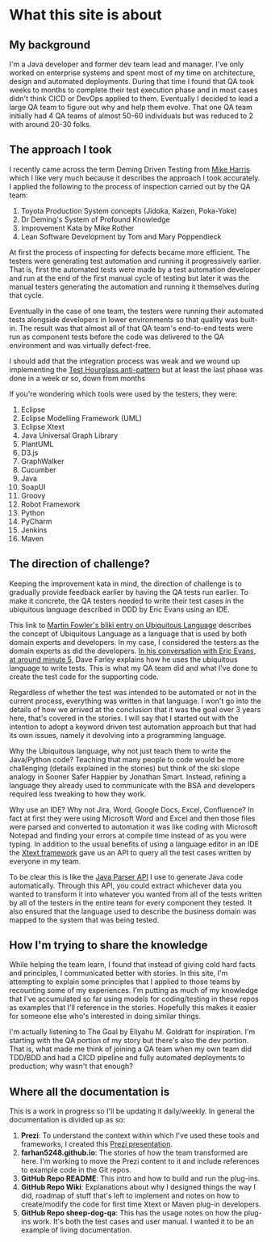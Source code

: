 # What this site is about

## My background

I'm a Java developer and former dev team lead and manager. I've only worked on enterprise systems and spent most of my time on architecture, design and automated deployments.
During that time I found that QA took weeks to months to complete their test execution phase and in most cases didn't think CICD or DevOps applied to them.
Eventually I decided to lead a large QA team to figure out why and help them evolve. 
That one QA team initially had 4 QA teams of almost 50-60 individuals but was reduced to 2 with around 20-30 folks.

## The approach I took

I recently came across the term Deming Driven Testing from [Mike Harris](https://testandanalysis.home.blog/) which I like very much because it describes the approach I took accurately.
I applied the following to the process of inspection carried out by the QA team:

1. Toyota Production System concepts (Jidoka, Kaizen, Poka-Yoke)
2. Dr Deming's System of Profound Knowledge
3. Improvement Kata by Mike Rother
4. Lean Software Development by Tom and Mary Poppendieck

At first the process of inspecting for defects became more efficient. 
The testers were generating test automation and running it progressively earlier.
That is, first the automated tests were made by a test automation developer and run at the end of the first manual cycle of testing but later it was the manual testers generating the automation and running it themselves during that cycle.

Eventually in the case of one team, the testers were running their automated tests alongside developers in lower environments so that quality was built-in. 
The result was that almost all of that QA team's end-to-end tests were run as component tests before the code was delivered to the QA environment and was virtually defect-free.

I should add that the integration process was weak and we wound up implementing the [Test Hourglass anti-pattern](https://testing.googleblog.com/2020/11/fixing-test-hourglass.html) but at least the last phase was done in a week or so, down from months

If you're wondering which tools were used by the testers, they were:

1. Eclipse
2. Eclipse Modelling Framework (UML)
3. Eclipse Xtext
4. Java Universal Graph Library
5. PlantUML
6. D3.js
7. GraphWalker
8. Cucumber
9. Java
10. SoapUI
11. Groovy
12. Robot Framework
13. Python
14. PyCharm
15. Jenkins
16. Maven

## The direction of challenge?

Keeping the improvement kata in mind, the direction of challenge is to gradually provide feedback earlier by having the QA tests run earlier.
To make it concrete, the QA testers needed to write their test cases in the ubiquitous language described in DDD by Eric Evans using an IDE.

This link to [Martin Fowler's bliki entry on Ubiquitous Language](https://martinfowler.com/bliki/UbiquitousLanguage.html) describes the concept of Ubiquitous Language as a language that is used by both domain experts and developers. 
In my case, I considered the testers as the domain experts as did the developers. 
[In his conversation with Eric Evans, at around minute 5](https://youtube.com/clip/UgkxwDpbV3Wzrdz0mNow9cglz9_KJuxLmj25?si=6Sx67uKN7UoKukVM), Dave Farley explains how he uses the ubiquitous language to write tests. 
This is what my QA team did and what I've done to create the test code for the supporting code. 

Regardless of whether the test was intended to be automated or not in the current process, everything was written in that language.
I won't go into the details of how we arrived at the conclusion that it was the goal over 3 years here, that's covered in the stories.
I will say that I started out with the intention to adopt a keyword driven test automation approach but that had its own issues, namely it devolving into a programming language.

Why the Ubiquitous language, why not just teach them to write the Java/Python code?
Teaching that many people to code would be more challenging (details explained in the stories) but think of the ski slope analogy in Sooner Safer Happier by Jonathan Smart.
Instead, refining a language they already used to communicate with the BSA and developers required less tweaking to how they work.

Why use an IDE? Why not Jira, Word, Google Docs, Excel, Confluence? 
In fact at first they were using Microsoft Word and Excel and then those files were parsed and converted to automation it was like coding with Microsoft Notepad and finding your errors at compile time instead of as you were typing.
In addition to the usual benefits of using a language editor in an IDE the [Xtext framework](https://eclipse.dev/Xtext/) gave us an API to query all the test cases written by everyone in my team.

To be clear this is like the [Java Parser API](https://javaparser.org/) I use to generate Java code automatically.
Through this API, you could extract whichever data you wanted to transform it into whatever you wanted from all of the tests written by all of the testers in the entire team for every component they tested.
It also ensured that the language used to describe the business domain was mapped to the system that was being tested.

## How I'm trying to share the knowledge

While helping the team learn, I found that instead of giving cold hard facts and principles, I communicated better with stories.
In this site, I'm attempting to explain some principles that I applied to those teams by recounting some of my experiences.
I'm putting as much of my knowledge that I've accumulated so far using models for coding/testing in these repos as examples that I'll reference in the stories.
Hopefully this makes it easier for someone else who's interested in doing similar things.

I'm actually listening to The Goal by Eliyahu M. Goldratt for inspiration. 
I'm starting with the QA portion of my story but there's also the dev portion.
That is, what made me think of joining a QA team when my own team did TDD/BDD and had a CICD pipeline and fully automated deployments to production; why wasn't that enough?

## Where all the documentation is

This is a work in progress so I'll be updating it daily/weekly. In general the documentation is divided up as so:
1. **Prezi**: To understand the context within which I've used these tools and frameworks, I created this [Prezi presentation](https://prezi.com/view/yNpSiGMbioX8lNp5tS2q/). 
2. **farhan5248.github.io**: The stories of how the team transformed are here. I'm working to move the Prezi content to it and include references to example code in the Git repos.
3. **GitHub Repo README**: This intro and how to build and run the plug-ins.
4. **GitHub Repo Wiki**: Explanations about why I designed things the way I did, roadmap of stuff that's left to implement and notes on how to create/modify the code for first time Xtext or Maven plug-in developers.
5. **GitHub Repo sheep-dog-qa**: This has the usage notes on how the plug-ins work. It's both the test cases and user manual. I wanted it to be an example of living documentation.
